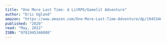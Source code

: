 ```yaml
---
title: "One More Last Time: A LitRPG/Gamelit Adventure"
author: "Eric Ugland"
amazon: "https://www.amazon.com/One-More-Last-Time-Adventure/dp/1945346086"
published: "2020"
read: "May, 2022"
ISBN: "9781945346088"
---
```

